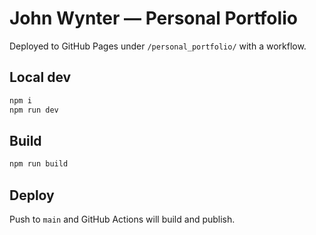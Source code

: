 # John Wynter — Personal Portfolio

Deployed to GitHub Pages under `/personal_portfolio/` with a workflow.

## Local dev
```bash
npm i
npm run dev
```

## Build
```bash
npm run build
```

## Deploy
Push to `main` and GitHub Actions will build and publish.
